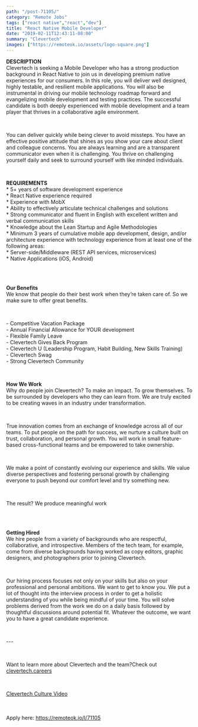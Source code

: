 ```yaml
---
path: "/post-71105/"
category: "Remote Jobs"
tags: ["react native","react","dev"]
title: "React Native Mobile Developer"
date: "2019-02-11T12:43:11-08:00"
summary: "Clevertech"
images: ["https://remoteok.io/assets/logo-square.png"]
---
```


<p><strong>DESCRIPTION</strong><br>Clevertech is seeking a Mobile Developer who has a strong production background in React Native to join us in developing premium native experiences for our consumers. In this role, you will deliver well designed, highly testable, and resilient mobile applications. You will also be instrumental in driving our mobile technology roadmap forward and evangelizing mobile development and testing practices. The successful candidate is both deeply experienced with mobile development and a team player that thrives in a collaborative agile environment.</p><br /><p>You can deliver quickly while being clever to avoid missteps. You have an effective positive attitude that shines as you show your care about client and colleague concerns. You are always learning and are a transparent communicator even when it is challenging. You thrive on challenging yourself daily and seek to surround yourself with like minded individuals.</p><br /><p><strong>REQUIREMENTS</strong><br>* 5+ years of software development experience<br>* React Native experience required<br>* Experience with MobX<br>* Ability to effectively articulate technical challenges and solutions<br>* Strong communicator and fluent in English with excellent written and verbal communication skills<br>* Knowledge about the Lean Startup and Agile Methodologies<br>* Minimum 3 years of cumulative mobile app development, design, and/or architecture experience with technology experience from at least one of the following areas:<br>* Server-side/Middleware (REST API services, microservices)<br>* Native Applications (iOS, Android)</p><br /><p><br><strong>Our Benefits</strong><br>We know that people do their best work when they&rsquo;re taken care of. So we make sure to offer great benefits.</p><br /><p>- Competitive Vacation Package<br>- Annual Financial Allowance for YOUR development<br>- Flexible Family Leave<br>- Clevertech Gives Back Program<br>- Clevertech U (Leadership Program, Habit Building, New Skills Training)<br>- Clevertech Swag<br>- Strong Clevertech Community</p><br /><p><strong>How We Work</strong><br>Why do people join Clevertech? To make an impact. To grow themselves. To be surrounded by developers who they can learn from. We are truly excited to be creating waves in an industry under transformation.</p><br /><p>True innovation comes from an exchange of knowledge across all of our teams. To put people on the path for success, we nurture a culture built on trust, collaboration, and personal growth. You will work in small feature-based cross-functional teams and be empowered to take ownership.</p><br /><p>We make a point of constantly evolving our experience and skills. We value diverse perspectives and fostering personal growth by challenging everyone to push beyond our comfort level and try something new.</p><br /><p>The result? We produce meaningful work</p><br /><p><br><strong>Getting Hired</strong><br>We hire people from a variety of backgrounds who are respectful, collaborative, and introspective. Members of the tech team, for example, come from diverse backgrounds having worked as copy editors, graphic designers, and photographers prior to joining Clevertech.</p><br /><p>Our hiring process focuses not only on your skills but also on your professional and personal ambitions. We want to get to know you. We put a lot of thought into the interview process in order to get a holistic understanding of you while being mindful of your time. You will solve problems derived from the work we do on a daily basis followed by thoughtful discussions around potential fit. Whatever the outcome, we want you to have a great candidate experience.</p><br /><p>---</p><br /><p>Want to learn more about Clevertech and the team?Check out <a href="https://www.clevertech.careers/" rel="nofollow">clevertech.careers</a></p><br /><p><a href="https://www.youtube.com/watch?v=KwOz-y4uuWk&amp;t=1s" rel="nofollow">Clevertech Culture Video</a></p>

<br/>
<br/>
Apply here: <A HREF="https://remoteok.io/l/71105">https://remoteok.io/l/71105</A>
